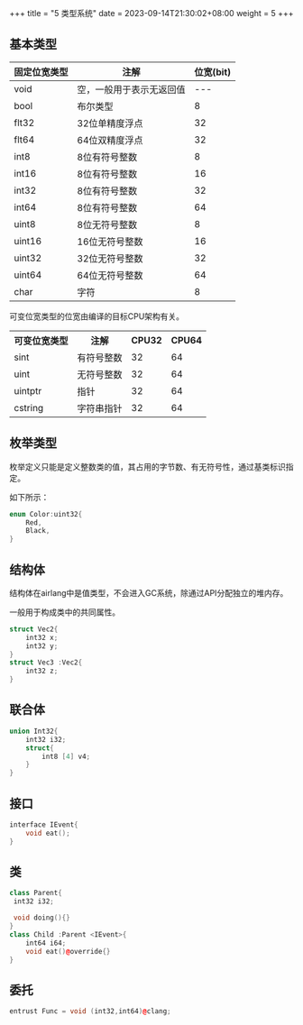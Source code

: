 +++
title = "5 类型系统"
date = 2023-09-14T21:30:02+08:00
weight = 5
+++

## 基本类型
固定位宽类型|注解|位宽(bit)|
---|---|---|
void | 空，一般用于表示无返回值 | ---
bool | 布尔类型  | 8
flt32 | 32位单精度浮点 | 32
flt64 | 64位双精度浮点 | 32
int8 | 8位有符号整数    | 8
int16| 8位有符号整数    | 16
int32| 8位有符号整数    | 32
int64| 8位有符号整数    | 64
uint8| 8位无符号整数    | 8
uint16| 16位无符号整数    | 16
uint32| 32位无符号整数    | 32
uint64| 64位无符号整数    | 64
char | 字符    | 8

可变位宽类型的位宽由编译的目标CPU架构有关。
<table>
    <th>可变位宽类型</th><th>注解</th><th>CPU32</th><th>CPU64</th>
    <tr>
    <td>sint</td><td>有符号整数 </td><td>32</td><td>64</td>
    </tr>
    <tr>
    <td>uint</td><td>无符号整数 </td><td>32</td><td>64</td>
    </tr>
    <tr>
    <td>uintptr</td><td>指针 </td><td>32</td><td>64</td>
    </tr>
    <tr>
    <td>cstring</td><td>字符串指针 </td><td>32</td><td>64</td>
    </tr>
</table>

## 枚举类型
枚举定义只能是定义整数类的值，其占用的字节数、有无符号性，通过基类标识指定。

如下所示：
```c++
enum Color:uint32{
    Red,
    Black,
}
```

## 结构体
结构体在airlang中是值类型，不会进入GC系统，除通过API分配独立的堆内存。

一般用于构成类中的共同属性。

```c++
struct Vec2{
    int32 x;
    int32 y;
}
struct Vec3 :Vec2{
    int32 z;
}
```
## 联合体
```c++
union Int32{
    int32 i32;
    struct{
        int8 [4] v4;
    }
}
```
## 接口
```c++
interface IEvent{
    void eat();
}
```
## 类
```c++
class Parent{
 int32 i32;

 void doing(){} 
}
class Child :Parent <IEvent>{
    int64 i64;
    void eat()@override{}
}
```
## 委托
```c++
entrust Func = void (int32,int64)@clang;
```